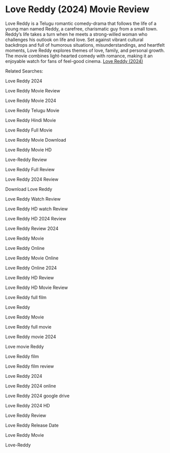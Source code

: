 <h1> Love Reddy (2024) Movie Review </h1>
<p>
Love Reddy is a Telugu romantic comedy-drama that follows the life of a young man named Reddy, a carefree, charismatic guy from a small town. Reddy’s life takes a turn when he meets a strong-willed woman who challenges his outlook on life and love. Set against vibrant cultural backdrops and full of humorous situations, misunderstandings, and heartfelt moments, Love Reddy explores themes of love, family, and personal growth. The movie combines light-hearted comedy with romance, making it an enjoyable watch for fans of feel-good cinema.
<a href="https://tinyurl.com/LoveReddy"> Love Reddy (2024) </a> </p>
<p> Related Searches: </p>
<p> Love Reddy 2024 </p>
<p> Love Reddy Movie Review</p>
<p> Love Reddy Movie 2024</p>
<p> Love Reddy Telugu Movie </p>
<p> Love Reddy Hindi Movie </p>
<p> Love Reddy Full Movie </p>
<p> Love Reddy Movie Download</p>
<p> Love Reddy Movie HD</p>
<p> Love-Reddy Review </p>
<p> Love Reddy Full Review </p>
<p> Love Reddy 2024 Review </p>
<p> Download Love Reddy  </p>
<p> Love Reddy Watch Review </p>
<p> Love Reddy HD watch Review </p>
<p> Love Reddy HD 2024 Review </p>
<p> Love Reddy Review 2024 </p>
<p> Love Reddy Movie </p>
<p> Love Reddy Online </p>
<p> Love Reddy Movie Online </p>
<p> Love Reddy Online 2024 </p>
<p> Love Reddy HD Review </p>
<p> Love Reddy HD Movie Review </p>
<p> Love Reddy full film</p>
<p> Love Reddy </p>
<p> Love Reddy Movie</p>
<p> Love Reddy full movie</p>
<p> Love Reddy movie 2024 </p>
<p> Love  movie Reddy </p>
<p> Love Reddy film </p>
<p> Love Reddy film review </p>
<p> Love Reddy 2024 </p>
<p> Love Reddy 2024 online </p>
<p> Love Reddy 2024 google drive </p>
<p> Love Reddy 2024 HD </p>
<p> Love Reddy Review </p>
<p> Love Reddy Release Date</p>
<p> Love Reddy Movie </p>
<p> Love-Reddy </p>
